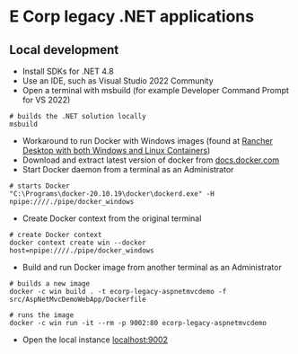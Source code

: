 # E Corp legacy .NET applications

## Local development

* Install SDKs for .NET 4.8
* Use an IDE, such as Visual Studio 2022 Community
* Open a terminal with msbuild (for example Developer Command Prompt for VS 2022)

```dos
# builds the .NET solution locally
msbuild
```

* Workaround to run Docker with Windows images (found at [Rancher Desktop with both Windows and Linux Containers](https://jason.agostoni.net/2022/01/27/rancher-desktop-with-both-windows-and-linux-containers/))
* Download and extract latest version of docker from [docs.docker.com](https://docs.docker.com/engine/install/binaries/#install-server-and-client-binaries-on-windows)
* Start Docker daemon from a terminal as an Administrator

```dos
# starts Docker
"C:\Programs\docker-20.10.19\docker\dockerd.exe" -H npipe:////./pipe/docker_windows
```

* Create Docker context from the original terminal

```dos
# create Docker context
docker context create win --docker host=npipe:////./pipe/docker_windows
```

* Build and run Docker image from another terminal as an Administrator

```dos
# builds a new image
docker -c win build . -t ecorp-legacy-aspnetmvcdemo -f src/AspNetMvcDemoWebApp/Dockerfile

# runs the image
docker -c win run -it --rm -p 9002:80 ecorp-legacy-aspnetmvcdemo
```

* Open the local instance [localhost:9002](http://localhost:9002/)
